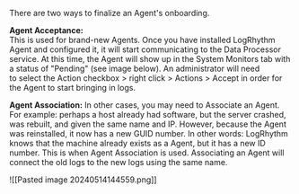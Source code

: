 
There are two ways to finalize an Agent's onboarding.

**Agent Acceptance:**  
This is used for brand-new Agents. Once you have installed LogRhythm Agent and configured it, it will start communicating to the Data Processor service. At this time, the Agent will show up in the System Monitors tab with a status of "Pending" (see image below). An administrator will need to select the Action checkbox > right click > Actions > Accept in order for the Agent to start bringing in logs.


**Agent Association:** In other cases, you may need to Associate an Agent. For example: perhaps a host already had software, but the server crashed, was rebuilt, and given the same name and IP. However, because the Agent was reinstalled, it now has a new GUID number. In other words: LogRhythm knows that the machine already exists as a Agent, but it has a new ID number. This is when Agent Association is used. Associating an Agent will connect the old logs to the new logs using the same name.

![[Pasted image 20240514144559.png]]

